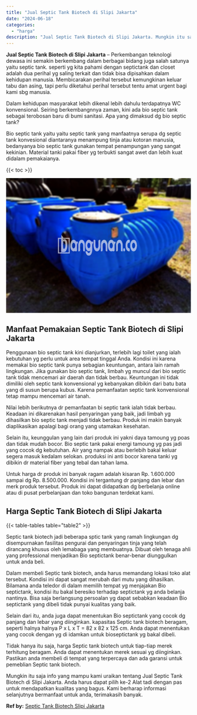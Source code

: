 ```yaml
---
title: "Jual Septic Tank Biotech di Slipi Jakarta"
date: "2024-06-18"
categories: 
  - "harga"
description: "Jual Septic Tank Biotech di Slipi Jakarta. Mungkin itu saja info yang mampu kami uraikan tentang Jual Septic Tank Biotech di Slipi Jakarta. Anda harus dapat..."
---
```


**Jual Septic Tank Biotech di Slipi Jakarta** – Perkembangan teknologi dewasa ini semakin berkembang dalam berbagai bidang juga salah satunya yaitu septic tank. seperti yg kita pahami dengan septictank dan closet adalah dua perihal yg saling terkait dan tidak bisa dipisahkan dalam kehidupan manusia. Membicarakan perihal tersebut kemungkinan keluar tabu dan asing, tapi perlu diketahui perihal tersebut tentu amat urgent bagi kami sbg manusia.

Dalam kehidupan masyarakat lebih dikenal lebih dahulu terdapatnya WC konvensional. Seiring berkembangnnya zaman, kini ada bio septic tank sebagai terobosan baru di bumi sanitasi. Apa yang dimaksud dg bio septic tank?

Bio septic tank yaitu yaitu septic tank yang manfaatnya serupa dg septic tank konvesional diantaranya menampung tinja atau kotoran manusia, bedanyanya bio septic tank gunakan tempat penampungan yang sangat kekinian. Material tanki pakai fiber yg terbukti sangat awet dan lebih kuat didalam pemakaianya.

{{< toc >}}

![Jual Septic Tank Biotech di Slipi Jakarta](/images/jual-bio-septictank-13.png)

## Manfaat Pemakaian Septic Tank Biotech di Slipi Jakarta

Penggunaan bio septic tank kini dianjurkan, terlebih lagi toilet yang ialah kebutuhan yg perlu untuk area tempat tinggal Anda. Kondisi ini karena memakai bio septic tank punya sebagian keuntungan, antara lain ramah lingkungan. Jika gunakan bio septic tank, limbah yg muncul dari bio septic tank tidak mencemari air daerah dan tidak berbau. Keuntungan ini tidak dimiliki oleh septic tank konvensional yg kebanyakan dibikin dari batu bata yang di susun berupa kubus. Karena pemanfaatan septic tank konvensional tetap mampu mencemari air tanah.

Nilai lebih berikutnya dr pemanfaatan bi septic tank ialah tidak berbau. Keadaan ini dikarenakan hasil penyaringan yang baik, jadi limbah yg dihasilkan bio septic tank menjadi tidak berbau. Produk ini makin banyak diaplikasikan apalagi bagi orang yang utamakan kesehatan.

Selain itu, keunggulan yang lain dari produk ini yakni daya tamoung yg poas dan tidak mudah bocor. Bio septic tank pakai energi tamoung yg pas jadi yang cocok dg kebutuhan. Air yang nampak atau berlebih bakal keluar segera masuk kedalam selokan. produksi ini anti bocor karena tanki yg dibikin dr material fiber yang tebal dan tahan lama.

Untuk harga dr produk ini banyak ragam adalah kisaran Rp. 1.600.000 sampai dg Rp. 8.500.000. Kondisi ini tergantung dr panjang dan lebar dan merk produk tersebut. Produk ini dapat didapatkan dg berbelanja online atau di pusat perbelanjaan dan toko bangunan terdekat kami.

## Harga Septic Tank Biotech di Slipi Jakarta

{{< table-tables table="table2" >}}

Septic tank biotech jadi beberapa sptic tank yang ramah lingkungan dg disempurnakan fasilitas pengurai dan penyaringan tinja yang telah dirancang khusus oleh lemabaga yang membuatnya. Dibuat oleh tenaga ahli yang professional menjadikan Bio septictank benar-benar diunggulkan untuk anda beli.

Dalam membeli Septic tank biotech, anda harus memandang lokasi toko alat tersebut. Kondisi ini dapat sangat merubah dari mutu yang dihasilkan. Bilamana anda teledor di dalam memilih tempat yg menjajakan Bio septictank, kondisi itu bakal beresiko terhadap septictank yg anda belanja nantinya. Bisa saja berlangsung persoalan yg dapat sebabkan keadaan Bio septictank yang dibeli tidak punyai kualitas yang baik.

Selain dari itu, anda juga dapat menentukan Bio septictank yang cocok dg panjang dan lebar yang diinginkan. kapasitas Septic tank biotech beragam, seperti halnya halnya P x L x T = 82 x 82 x 125 cm. Anda dapat menentukan yang cocok dengan yg di idamkan untuk bioseptictank yg bakal dibeli.

Tidak hanya itu saja, harga Septic tank biotech untuk tiap-tiap merek terhitung beragam. Anda dapat menentukan merek sesuai yg diinginkan. Pastikan anda membeli di tempat yang terpercaya dan ada garansi untuk pemeblian Septic tank biotech.

Mungkin itu saja info yang mampu kami uraikan tentang Jual Septic Tank Biotech di Slipi Jakarta. Anda harus dapat pilih ke-2 Alat tadi dengan pas untuk mendapatkan kualitas yang bagus. Kami berharap informasi selanjutnya bermanfaat untuk anda, terimakasih banyak.

**Ref by:** [Septic Tank Biotech Slipi Jakarta](https://id.wikipedia.org/wiki/Septic)
